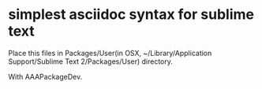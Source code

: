 # simplest asciidoc syntax for sublime text

Place this files in Packages/User(in OSX, ~/Library/Application Support/Sublime Text 2/Packages/User) directory.

With AAAPackageDev.
